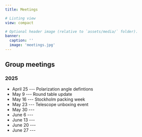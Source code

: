 ```yaml
---
title: Meetings

# Listing view
view: compact

# Optional header image (relative to `assets/media/` folder).
banner:
  caption: ''
  image: 'meetings.jpg'
---
```


## Group meetings

### 2025

 * April 25 --- Polarization angle defintions
 * May 9  --- Round table update
 * May 16 --- Stockholm packing week
 * May 23 --- Telescope unboxing event
 * May 30 --- 
 * June 6 --- 
 * June 13 --- 
 * June 20 --- 
 * June 27 --- 


